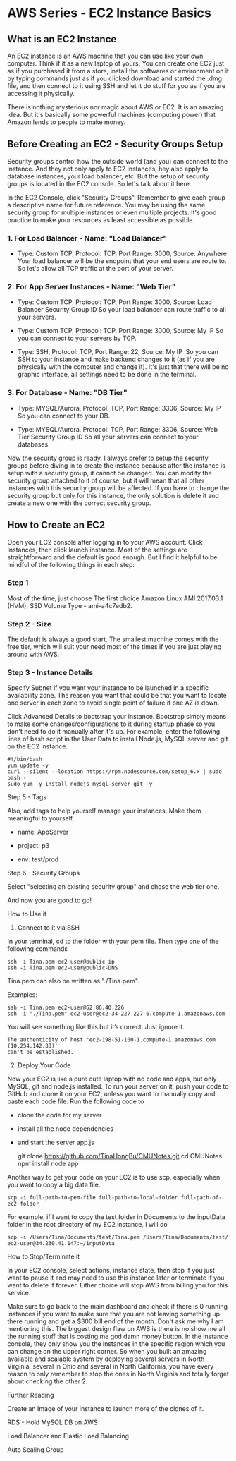 # AWS Series - EC2 Instance Basics

## What is an EC2 Instance

An EC2 instance is an AWS machine that you can use like your own computer. Think if it as a new laptop of yours. You can create one EC2 just as if you purchased it from a store, install the softwares or environment on it by typing commands just as if you clicked download and started the .dmg file, and then connect to it using SSH and let it do stuff for you as if you are accessing it physically.

There is nothing mysterious nor magic about AWS or EC2. It is an amazing idea. But it's basically some powerful machines (computing power) that Amazon lends to people to make money.

## Before Creating an EC2 - Security Groups Setup

Security groups control how the outside world (and you) can connect to the instance. And they not only apply to EC2 instances, hey also apply to database instances, your load balancer, etc. But the setup of security groups is located in the EC2 console. So let's talk about it here.

In the EC2 Console, click "Security Groups". Remember to give each group a descriptive name for future reference. You may be using the same security group for multiple instances or even multiple projects. It's good practice to make your resources as least accessible as possible.

### 1. For Load Balancer - Name: "Load Balancer"

- Type: Custom TCP, Protocol: TCP, Port Range: 3000, Source: Anywhere
Your load balancer will be the endpoint that your end users are route to. So let's allow all TCP traffic at the port of your server.

### 2. For App Server Instances - Name: "Web Tier"

- Type: Custom TCP, Protocol: TCP, Port Range: 3000, Source: Load Balancer Security Group ID
So your load balancer can route traffic to all your servers.

- Type: Custom TCP, Protocol: TCP, Port Range: 3000, Source: My IP
So you can connect to your servers by TCP.

- Type: SSH, Protocol: TCP, Port Range: 22, Source: My IP 
So you can SSH to your instance and make backend changes to it (as if you are physically with the computer and change it). It's just that there will be no graphic interface, all settings need to be done in the terminal.

### 3. For Database - Name: "DB Tier"

- Type: MYSQL/Aurora, Protocol: TCP, Port Range: 3306, Source: My IP
So you can connect to your DB.

- Type: MYSQL/Aurora, Protocol: TCP, Port Range: 3306, Source: Web Tier Security Group ID
So all your servers can connect to your databases. 

Now the security group is ready. I always prefer to setup the security groups before diving in to create the instance because after the instance is setup with a security group, it cannot be changed. You can modify the security group attached to it of course, but it will mean that all other instances with this security group will be affected. If you have to change the security group but only for this instance, the only solution is delete it and create a new one with the correct security group. 

## How to Create an EC2 

Open your EC2 console after logging in to your AWS account. Click Instances, then click launch instance. Most of the settings are straightforward and the default is good enough. But I find it helpful to be mindful of the following things in each step:

### Step 1

Most of the time, just choose The first choice Amazon Linux AMI 2017.03.1 (HVM), SSD Volume Type - ami-a4c7edb2.

### Step 2 - Size

The default is always a good start. The smallest machine comes with the free tier, which will suit your need most of the times if you are just playing around with AWS.

### Step 3 - Instance Details

Specify Subnet if you want your instance to be launched in a specific availability zone. The reason you want that could be that you want to locate one server in each zone to avoid single point of failure if one AZ is down.

Click Advanced Details to bootstrap your instance. Bootstrap simply means to make some changes/configurations to it during startup phase so you don't need to do it manually after it's up. For example, enter the following lines of bash script in the User Data to install Node.js, MySQL server and git on the EC2 instance.

    #!/bin/bash
    yum update -y
    curl --silent --location https://rpm.nodesource.com/setup_6.x | sudo bash -
    sudo yum -y install nodejs mysql-server git -y

Step 5 - Tags

Also, add tags to help yourself manage your instances. Make them meaningful to yourself.

- name: AppServer

- project: p3

- env: test/prod

Step 6 - Security Groups

Select "selecting an existing security group" and chose the web tier one.

And now you are good to go!

How to Use it

1. Connect to it via SSH

In your terminal, cd to the folder with your pem file. Then type one of the following commands

    ssh -i Tina.pem ec2-user@public-ip
    ssh -i Tina.pem ec2-user@public-DNS 

Tina.pem can also be written as "./Tina.pem". 

Examples:

    ssh -i Tina.pem ec2-user@52.86.40.226
    ssh -i "./Tina.pem" ec2-user@ec2-34-227-227-6.compute-1.amazonaws.com

You will see something like this but it’s correct. Just ignore it.

    The authenticity of host 'ec2-198-51-100-1.compute-1.amazonaws.com (10.254.142.33)'
    can't be established.

2. Deploy Your Code

Now your EC2 is like a pure cute laptop with no code and apps, but only MySQL, git and node.js installed. To run your server on it, push your code to GitHub and clone it on your EC2, unless you want to manually copy and paste each code file. Run the following code to

- clone the code for my server
- install all the node dependencies
- and start the server app.js

    git clone https://github.com/TinaHongBu/CMUNotes.git
    cd CMUNotes
    npm install
    node app

Another way to get your code on your EC2 is to use scp, especially when you want to copy a big data file.

    scp -i full-path-to-pem-file full-path-to-local-folder full-path-of-ec2-folder

For example, if I want to copy the test folder in Documents to the inputData folder in the root directory of my EC2 instance, I will do

    scp -i /Users/Tina/Documents/test/Tina.pem /Users/Tina/Documents/test/ ec2-user@34.230.41.147:~/inputData

How to Stop/Terminate it

In your EC2 console, select actions, instance state, then stop if you just want to pause it and may need to use this instance later or terminate if you want to delete if forever. Either choice will stop AWS from billing you for this service.

Make sure to go back to the main dashboard and check if there is 0 running instances if you want to make sure that you are not leaving something up there running and get a $300 bill end of the month. Don't ask me why I am mentioning this. The biggest design flaw on AWS is there is no show me all the running stuff that is costing me god damn money button. In the instance console, they only show you the instances in the specific region which you can change on the upper right corner. So when you built an amazing available and scalable system by deploying several servers in North Virginia, several in Ohio and several in North California, you have every reason to only remember to stop the ones in North Virginia and totally forget about checking the other 2. 

Further Reading

Create an Image of your Instance to launch more of the clones of it. 

RDS - Hold MySQL DB on AWS

Load Balancer and Elastic Load Balancing

Auto Scaling Group

